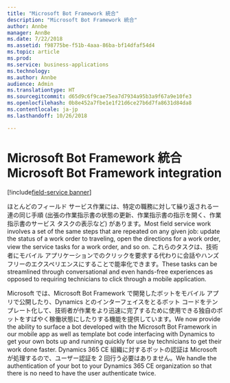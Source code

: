 ```yaml
---
title: "Microsoft Bot Framework 統合"
description: "Microsoft Bot Framework 統合"
author: Annbe
manager: AnnBe
ms.date: 7/22/2018
ms.assetid: f98775be-f51b-4aaa-86ba-bf14dfaf54d4
ms.topic: article
ms.prod: 
ms.service: business-applications
ms.technology: 
ms.author: Annbe
audience: Admin
ms.translationtype: HT
ms.sourcegitcommit: d65d9c6f9cae75ea7d7934a95b3a9f67a9e10fe3
ms.openlocfilehash: 0b8e452a7fbe1e1f21d6ce27b6d7fa8631d84da8
ms.contentlocale: ja-jp
ms.lasthandoff: 10/26/2018

---
```

#  <a name="microsoft-bot-framework-integration"></a><span data-ttu-id="6ea8b-103">Microsoft Bot Framework 統合</span><span class="sxs-lookup"><span data-stu-id="6ea8b-103">Microsoft Bot Framework integration</span></span>

[!include[field-service banner](../../../includes/field-service.md)]




<span data-ttu-id="6ea8b-104">ほとんどのフィールド サービス作業には、特定の職務に対して繰り返される一連の同じ手順 (出張の作業指示書の状態の更新、作業指示書の指示を開く、作業指示書のサービス タスクの表示など) があります。</span><span class="sxs-lookup"><span data-stu-id="6ea8b-104">Most field service work involves a set of the same steps that are repeated on any given job: update the status of a work order to traveling, open the directions for a work order, view the service tasks for a work order, and so on.</span></span> <span data-ttu-id="6ea8b-105">これらのタスクは、技術者にモバイル アプリケーションでのクリックを要求する代わりに会話やハンズフリーのエクスペリエンスにすることで能率化できます。</span><span class="sxs-lookup"><span data-stu-id="6ea8b-105">These tasks can be streamlined through conversational and even hands-free experiences as opposed to requiring technicians to click through a mobile application.</span></span> 

<span data-ttu-id="6ea8b-106">Microsoft では、Microsoft Bot Framework で開発したボットをモバイル アプリで公開したり、Dynamics とのインターフェイスをとるボット コードをテンプレート化して、技術者が作業をより迅速に完了するために使用できる独自のボットをすばやく稼働状態にしたりする機能を提供しています。</span><span class="sxs-lookup"><span data-stu-id="6ea8b-106">We now provide the ability to surface a bot developed with the Microsoft Bot Framework in our mobile app as well as template bot code interfacing with Dynamics to get your own bots up and running quickly for use by technicians to get their work done faster.</span></span> <span data-ttu-id="6ea8b-107">Dynamics 365 CE 組織に対するボットの認証は Microsoft が処理するので、ユーザー認証を 2 回行う必要はありません。</span><span class="sxs-lookup"><span data-stu-id="6ea8b-107">We handle the authentication of your bot to your Dynamics 365 CE organization so that there is no need to have the user authenticate twice.</span></span>



